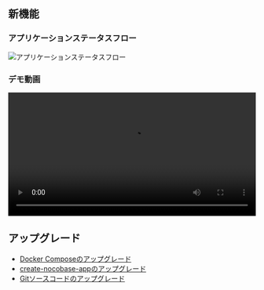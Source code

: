 ## 新機能

### アプリケーションステータスフロー

![アプリケーションステータスフロー](https://nocobase.oss-cn-beijing.aliyuncs.com/57c8e420be0c9c27392d793d5073c060.png)

### デモ動画

<video controls width="100%">
  <source src="https://nocobase.oss-cn-beijing.aliyuncs.com/6430cb4ca6310724a7c25a256bce995f.mp4" type="video/mp4" />
</video>

## アップグレード

* [Docker Composeのアップグレード](https://docs.nocobase.com/welcome/getting-started/upgrading/docker-compose)
* [create-nocobase-appのアップグレード](https://docs.nocobase.com/welcome/getting-started/upgrading/create-nocobase-app)
* [Gitソースコードのアップグレード](https://docs.nocobase.com/welcome/getting-started/upgrading/git-clone)
